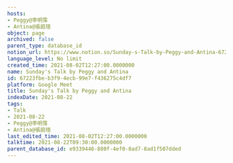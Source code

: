 ```yaml
---
hosts:
- Peggy@李明霈
- Antina@張庭瑄
object: page
archived: false
parent_type: database_id
notion_url: https://www.notion.so/Sunday-s-Talk-by-Peggy-and-Antina-67223fbeb3f94ecb99e7f436275c4df7
language_level: No limit
created_time: 2021-08-02T12:27:00.0000000
name: Sunday's Talk by Peggy and Antina
id: 67223fbe-b3f9-4ecb-99e7-f436275c4df7
platform: Google Meet
title: Sunday's Talk by Peggy and Antina
indexDate: 2021-08-22
tags:
- Talk
- 2021-08-22
- Peggy@李明霈
- Antina@張庭瑄
last_edited_time: 2021-08-02T12:27:00.0000000
talktime: 2021-08-22T09:30:00.0000000
parent_database_id: e9339446-880f-4ef0-8ad7-8ad1f507dded
---
```








